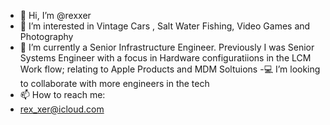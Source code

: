 - 👋 Hi, I’m @rexxer
- 👀 I’m interested in Vintage Cars , Salt Water Fishing, Video Games and Photography 
- 🌱 I’m currently a Senior Infrastructure Engineer. Previously I was Senior Systems Engineer with a focus in Hardware configuratiions in the LCM Work flow; relating to Apple Products and MDM Soltuions
-💻 I’m looking to collaborate with more engineers in the tech
- 📫 How to reach me: 
-   rex_xer@icloud.com


<!---
rexhector/rexhector is a ✨ special ✨ repository because its `README.md` (this file) appears on your GitHub profile.
You can click the Preview link to take a look at your changes.
--->
